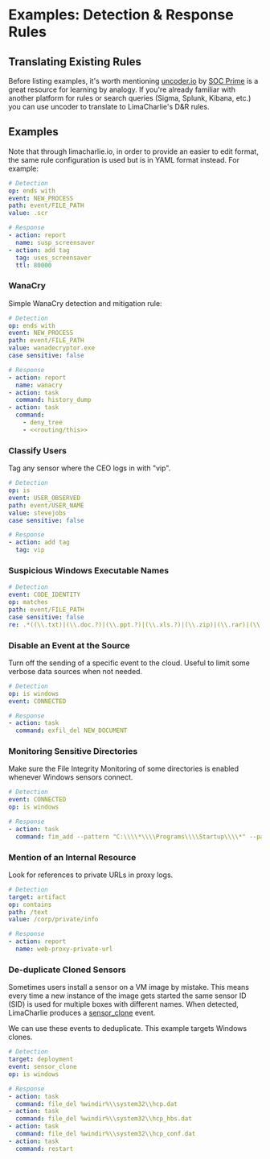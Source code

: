 # Examples: Detection & Response Rules


## Translating Existing Rules

Before listing examples, it's worth mentioning [uncoder.io](https://uncoder.io/) by [SOC Prime](https://socprime.com/) is a great resource for learning by analogy. If you're already familiar with another platform for rules or search queries (Sigma, Splunk, Kibana, etc.) you can use uncoder to translate to LimaCharlie's D&R rules. 


## Examples

Note that through limacharlie.io, in order to provide an easier to edit format, the same rule configuration is used but is in YAML format instead. For example:

```yaml
# Detection
op: ends with
event: NEW_PROCESS
path: event/FILE_PATH
value: .scr

# Response
- action: report
  name: susp_screensaver
- action: add tag
  tag: uses_screensaver
  ttl: 80000
```

### WanaCry
Simple WanaCry detection and mitigation rule:

```yaml
# Detection
op: ends with
event: NEW_PROCESS
path: event/FILE_PATH
value: wanadecryptor.exe
case sensitive: false

# Response
- action: report
  name: wanacry
- action: task
  command: history_dump
- action: task
  command: 
    - deny_tree
    - <<routing/this>>
```


### Classify Users
Tag any sensor where the CEO logs in with "vip".

```yaml
# Detection
op: is
event: USER_OBSERVED
path: event/USER_NAME
value: stevejobs
case sensitive: false

# Response
- action: add tag
  tag: vip
```

### Suspicious Windows Executable Names
```yaml
# Detection
event: CODE_IDENTITY
op: matches
path: event/FILE_PATH
case sensitive: false
re: .*((\\.txt)|(\\.doc.?)|(\\.ppt.?)|(\\.xls.?)|(\\.zip)|(\\.rar)|(\\.rtf)|(\\.jpg)|(\\.gif)|(\\.pdf)|(\\.wmi)|(\\.avi)|( {5}.*))\\.exe
```

### Disable an Event at the Source
Turn off the sending of a specific event to the cloud. Useful to limit some verbose data sources when not needed.

```yaml
# Detection
op: is windows
event: CONNECTED

# Response
- action: task
  command: exfil_del NEW_DOCUMENT
```

### Monitoring Sensitive Directories
Make sure the File Integrity Monitoring of some directories is enabled whenever Windows sensors connect.

```yaml
# Detection
event: CONNECTED
op: is windows

# Response
- action: task
  command: fim_add --pattern "C:\\\\*\\\\Programs\\\\Startup\\\\*" --pattern "\\\\REGISTRY\\\\*\\\\Microsoft\\\\Windows\\\\CurrentVersion\\\\Run*"
```

### Mention of an Internal Resource
Look for references to private URLs in proxy logs.

```yaml
# Detection
target: artifact
op: contains
path: /text
value: /corp/private/info

# Response
- action: report
  name: web-proxy-private-url
```

### De-duplicate Cloned Sensors
Sometimes users install a sensor on a VM image by mistake. This means every time a new instance of the image gets started the same sensor ID (SID) is used for multiple boxes with different names. When detected, LimaCharlie produces a [sensor_clone](events.md#sensor_clone) event.

We can use these events to deduplicate. This example targets Windows clones.

```yaml
# Detection
target: deployment
event: sensor_clone
op: is windows

# Response
- action: task
  command: file_del %windir%\\system32\\hcp.dat
- action: task
  command: file_del %windir%\\system32\\hcp_hbs.dat
- action: task
  command: file_del %windir%\\system32\\hcp_conf.dat
- action: task
  command: restart
```
